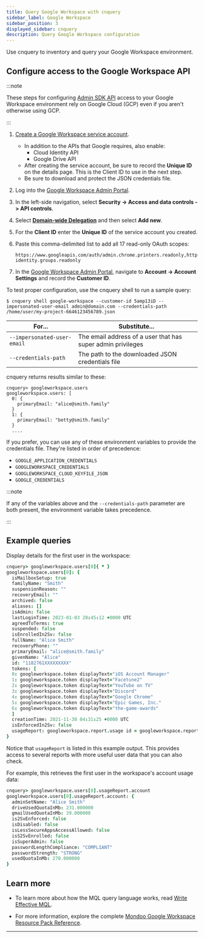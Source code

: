 ```yaml
---
title: Query Google Workspace with cnquery
sidebar_label: Google Workspace
sidebar_position: 3
displayed_sidebar: cnquery
description: Query Google Workspace configuration
---
```


Use cnquery to inventory and query your Google Workspace environment.

## Configure access to the Google Workspace API

:::note

These steps for configuring [Admin SDK API](https://developers.google.com/admin-sdk) access to your
Google Workspace environment rely on Google Cloud (GCP) even if you aren't otherwise using GCP.

:::

1. [Create a Google Workspace service account](https://support.google.com/a/answer/7378726).
   - In addition to the APIs that Google requires, also enable:
     - Cloud Identity API
     - Google Drive API
   - After creating the service account, be sure to record the **Unique ID** on the details page. This is the Client ID to use in the next step.
   - Be sure to download and protect the JSON credentials file.
2. Log into the [Google Workspace Admin Portal](https://admin.google.com).

3. In the left-side navigation, select **Security -> Access and data controls -> API controls**.

4. Select [**Domain-wide Delegation**](https://developers.google.com/workspace/guides/create-credentials#delegate_domain-wide_authority_to_your_service_account) and then select **Add new**.

5. For the **Client ID** enter the **Unique ID** of the service account you created.

6. Paste this comma-delimited list to add all 17 read-only OAuth scopes:

   ```text
   https://www.googleapis.com/auth/admin.chrome.printers.readonly,https://www.googleapis.com/auth/admin.directory.customer.readonly,https://www.googleapis.com/auth/admin.directory.device.chromeos.readonly,https://www.googleapis.com/auth/admin.directory.device.mobile.readonly,https://www.googleapis.com/auth/admin.directory.domain.readonly,https://www.googleapis.com/auth/admin.directory.group.member.readonly,https://www.googleapis.com/auth/admin.directory.group.readonly,https://www.googleapis.com/auth/admin.directory.orgunit.readonly,https://www.googleapis.com/auth/admin.directory.resource.calendar.readonly,https://www.googleapis.com/auth/admin.directory.rolemanagement.readonly,https://www.googleapis.com/auth/admin.directory.user.alias.readonly,https://www.googleapis.com/auth/admin.directory.user.readonly,https://www.googleapis.com/auth/admin.directory.userschema.readonly,https://www.googleapis.com/auth/admin.reports.audit.readonly,https://www.googleapis.com/auth/admin.reports.usage.readonly,https://www.googleapis.com/auth/admin.directory.user.security,https://www.googleapis.com/auth/cloud-identity.groups.readonly
   ```

7. In the [Google Workspace Admin Portal](https://admin.google.com), navigate to **Account -> Account Settings** and record the **Customer ID**.

To test proper configuration, use the cnquery shell to run a sample query:

```text
$ cnquery shell google-workspace --customer-id 5amp13iD --impersonated-user-email admin@domain.com --credentials-path /home/user/my-project-6646123456789.json
```

| For...                      | Substitute...                                               |
| --------------------------- | ----------------------------------------------------------- |
| `--impersonated-user-email` | The email address of a user that has super admin privileges |
| `--credentials-path`        | The path to the downloaded JSON credentials file            |

cnquery returns results similar to these:

```
cnquery> googleworkspace.users
googleworkspace.users: [
  0: {
    primaryEmail: "alice@smith.family"
  }
  1: {
    primaryEmail: "betty@smith.family"
  }
  ....
```

If you prefer, you can use any of these environment variables to provide the credentials file. They're listed in order of precedence:

- `GOOGLE_APPLICATION_CREDENTIALS`
- `GOOGLEWORKSPACE_CREDENTIALS`
- `GOOGLEWORKSPACE_CLOUD_KEYFILE_JSON`
- `GOOGLE_CREDENTIALS`

:::note

If any of the variables above and the `--credentials-path` parameter are both present, the environment variable takes precedence.

:::

## Example queries

Display details for the first user in the workspace:

```coffee
cnquery> googleworkspace.users[0]{ * }
googleworkspace.users[0]: {
  isMailboxSetup: true
  familyName: "Smith"
  suspensionReason: ""
  recoveryEmail: ""
  archived: false
  aliases: []
  isAdmin: false
  lastLoginTime: 2023-01-03 20:45:12 +0000 UTC
  agreedToTerms: true
  suspended: false
  isEnrolledIn2Sv: false
  fullName: "Alice Smith"
  recoveryPhone: ""
  primaryEmail: "alice@smith.family"
  givenName: "Alice"
  id: "1182761XXXXXXXXX"
  tokens: [
  0: googleworkspace.token displayText="iOS Account Manager"
  1: googleworkspace.token displayText="Facetune2"
  2: googleworkspace.token displayText="YouTube on TV"
  3: googleworkspace.token displayText="Discord"
  4: googleworkspace.token displayText="Google Chrome"
  5: googleworkspace.token displayText="Epic Games, Inc."
  6: googleworkspace.token displayText="the-game-awards"
  ]
  creationTime: 2021-11-30 04:31:25 +0000 UTC
  isEnforcedIn2Sv: false
  usageReport: googleworkspace.report.usage id = googleworkspace.report.usage/C013XXXXXX/118276124783XXXXXXXXX/2023-01-03
}
```

Notice that `usageReport` is listed in this example output. This provides access to several reports with more useful user data that you can also check.

For example, this retrieves the first user in the workspace's account usage data:

```coffee
cnquery> googleworkspace.users[0].usageReport.account
googleworkspace.users[0].usageReport.account: {
  adminSetName: "Alice Smith"
  driveUsedQuotaInMb: 231.000000
  gmailUsedQuotaInMb: 39.000000
  is2SvEnforced: false
  isDisabled: false
  isLessSecureAppsAccessAllowed: false
  isS2SvEnrolled: false
  isSuperAdmin: false
  passwordLengthCompliance: "COMPLIANT"
  passwordStrength: "STRONG"
  usedQuotaInMb: 270.000000
}
```

## Learn more

- To learn more about how the MQL query language works, read [Write Effective MQL](/mql/mql.write/).

- For more information, explore the complete [Mondoo Google Workspace Resource Pack Reference](/mql/resources/google-workspace-pack/).

---
